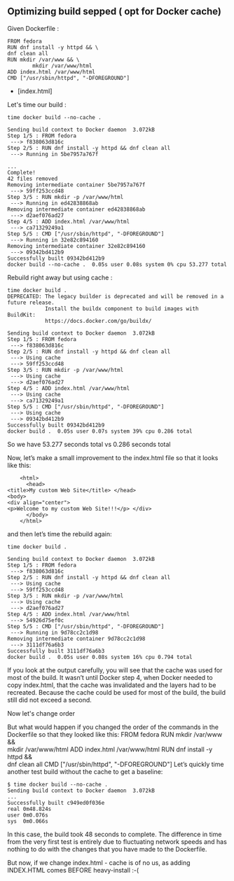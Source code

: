 ## Optimizing build sepped ( opt for Docker cache)

Given Dockerfile : 

```
FROM fedora
RUN dnf install -y httpd && \
dnf clean all
RUN mkdir /var/www && \
        mkdir /var/www/html
ADD index.html /var/www/html
CMD ["/usr/sbin/httpd", "-DFOREGROUND"]
```

+ [index.html]

Let's time our build : 


```
time docker build --no-cache .

Sending build context to Docker daemon  3.072kB
Step 1/5 : FROM fedora
 ---> f838063d816c
Step 2/5 : RUN dnf install -y httpd && dnf clean all
 ---> Running in 5be7957a767f

...
Complete!
42 files removed
Removing intermediate container 5be7957a767f
 ---> 59ff253ccd48
Step 3/5 : RUN mkdir -p /var/www/html
 ---> Running in ed42838868ab
Removing intermediate container ed42838868ab
 ---> d2aef076ad27
Step 4/5 : ADD index.html /var/www/html
 ---> ca71329249a1
Step 5/5 : CMD ["/usr/sbin/httpd", "-DFOREGROUND"]
 ---> Running in 32e82c894160
Removing intermediate container 32e82c894160
 ---> 09342bd412b9
Successfully built 09342bd412b9
docker build --no-cache .  0.05s user 0.08s system 0% cpu 53.277 total
```

Rebuild right away but using cache : 

```
time docker build .
DEPRECATED: The legacy builder is deprecated and will be removed in a future release.
            Install the buildx component to build images with BuildKit:
            https://docs.docker.com/go/buildx/

Sending build context to Docker daemon  3.072kB
Step 1/5 : FROM fedora
 ---> f838063d816c
Step 2/5 : RUN dnf install -y httpd && dnf clean all
 ---> Using cache
 ---> 59ff253ccd48
Step 3/5 : RUN mkdir -p /var/www/html
 ---> Using cache
 ---> d2aef076ad27
Step 4/5 : ADD index.html /var/www/html
 ---> Using cache
 ---> ca71329249a1
Step 5/5 : CMD ["/usr/sbin/httpd", "-DFOREGROUND"]
 ---> Using cache
 ---> 09342bd412b9
Successfully built 09342bd412b9
docker build .  0.05s user 0.07s system 39% cpu 0.286 total
````

So we have 53.277 seconds  total vs 0.286 seconds total

Now, let’s make a small improvement to the index.html file so that it looks like this:
    
```
    <html>
      <head>
<title>My custom Web Site</title> </head>
<body>
<div align="center">
<p>Welcome to my custom Web Site!!!</p> </div>
      </body>
    </html>
```

and then let’s time the rebuild again:

```
time docker build .

Sending build context to Docker daemon  3.072kB
Step 1/5 : FROM fedora
 ---> f838063d816c
Step 2/5 : RUN dnf install -y httpd && dnf clean all
 ---> Using cache
 ---> 59ff253ccd48
Step 3/5 : RUN mkdir -p /var/www/html
 ---> Using cache
 ---> d2aef076ad27
Step 4/5 : ADD index.html /var/www/html
 ---> 54926d75ef0c
Step 5/5 : CMD ["/usr/sbin/httpd", "-DFOREGROUND"]
 ---> Running in 9d78cc2c1d98
Removing intermediate container 9d78cc2c1d98
 ---> 3111df76a6b3
Successfully built 3111df76a6b3
docker build .  0.05s user 0.08s system 16% cpu 0.794 total
```

If you look at the output carefully, you will see that the cache was used for most of the build. It wasn’t until Docker step 4, when Docker needed to copy index.html, that the cache was invalidated and the layers had to be recreated. Because the cache could be used for most of the build, the build still did not exceed a second.


Now let's change order 

But what would happen if you changed the order of the commands in the Dockerfile so that they looked like this:
FROM fedora
RUN mkdir /var/www && \
        mkdir /var/www/html
ADD index.html /var/www/html RUN dnf install -y httpd && \
dnf clean all
CMD ["/usr/sbin/httpd", "-DFOREGROUND"]
Let’s quickly time another test build without the cache to get a baseline:


    $ time docker build --no-cache .
    Sending build context to Docker daemon  3.072kB
    ...
    Successfully built c949ed0f036e
    real 0m48.824s
    user 0m0.076s
    sys  0m0.066s
In this case, the build took 48 seconds to complete. The difference in time from the very first test is entirely due to fluctuating network speeds and has nothing to do with the changes that you have made to the Dockerfile.

But now, if we change index.html - cache is of no us, as adding INDEX.HTML comes BEFORE heavy-install :-(

